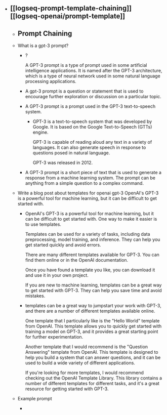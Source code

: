 - [[logseq-prompt-template-chaining]] [[logseq-openai/prompt-template]]
	-
	- ## Prompt Chaining
	- What is a gpt-3 prompt?
		- ?
		  
		  A GPT-3 prompt is a type of prompt used in some artificial intelligence applications. It is named after the GPT-3 architecture, which is a type of neural network used in some natural language processing applications.
		- A gpt-3 prompt is a question or statement that is used to encourage further exploration or discussion on a particular topic.
		- A GPT-3 prompt is a prompt used in the GPT-3 text-to-speech system.
			- GPT-3 is a text-to-speech system that was developed by Google. It is based on the Google Text-to-Speech (GTTs) engine.
			  
			  GPT-3 is capable of reading aloud any text in a variety of languages. It can also generate speech in response to questions posed in natural language.
			  
			  GPT-3 was released in 2012.
		- A GPT-3 prompt is a short piece of text that is used to generate a response from a machine learning system. The prompt can be anything from a simple question to a complex command.
	- Write a blog post about templates for openai gpt-3
	  OpenAI's GPT-3 is a powerful tool for machine learning, but it can be difficult to get started with.
		- OpenAI's GPT-3 is a powerful tool for machine learning, but it can be difficult to get started with. One way to make it easier is to use templates.
		  
		  Templates can be used for a variety of tasks, including data preprocessing, model training, and inference. They can help you get started quickly and avoid errors.
		  
		  There are many different templates available for GPT-3. You can find them online or in the OpenAI documentation.
		  
		  Once you have found a template you like, you can download it and use it in your own project.
		  
		  If you are new to machine learning, templates can be a great way to get started with GPT-3. They can help you save time and avoid mistakes.
		- templates can be a great way to jumpstart your work with GPT-3, and there are a number of different templates available online.
		  
		  One template that I particularly like is the "Hello World" template from OpenAI. This template allows you to quickly get started with training a model on GPT-3, and it provides a great starting point for further experimentation.
		  
		   Another template that I would recommend is the "Question Answering" template from OpenAI. This template is designed to help you build a system that can answer questions, and it can be used to build a wide variety of different applications.
		  
		  If you're looking for more templates, I would recommend checking out the OpenAI Template Library. This library contains a number of different templates for different tasks, and it's a great resource for getting started with GPT-3.
	- Example prompt
		- ```gpt
		  ```